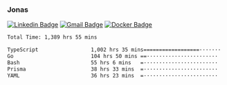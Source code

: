 ### Jonas
[![Linkedin Badge](https://img.shields.io/badge/-Jonas%20Neto-9933F7?style=flat-square&logo=Linkedin&logoColor=white&link=https://www.linkedin.com/in/jonas-nogueira-neto/)](https://www.linkedin.com/in/jonas-nogueira-neto/)
[![Gmail Badge](https://img.shields.io/badge/-nogueiraneto.jonas@gmail.com-9933F7?style=flat-square&logo=Gmail&logoColor=white&link=mailto:nogueiraneto.jonas@gmail.com)](mailto:nogueiraneto.jonas@gmail.com)
[![Docker Badge](https://img.shields.io/badge/-DockerHub-9933F7?style=flat-square&logo=Docker&logoColor=white&link=https://hub.docker.com/u/jonasssneto)](https://hub.docker.com/u/jonasssneto)


<!--START_SECTION:waka-->

```txt
Total Time: 1,389 hrs 55 mins

TypeScript                 1,002 hrs 35 mins==================·······   71.38 %
Go                         104 hrs 50 mins ==·······················   07.46 %
Bash                       55 hrs 6 mins   =························   03.92 %
Prisma                     38 hrs 33 mins  =························   02.75 %
YAML                       36 hrs 23 mins  =························   02.59 %
```

<!--END_SECTION:waka-->
###
